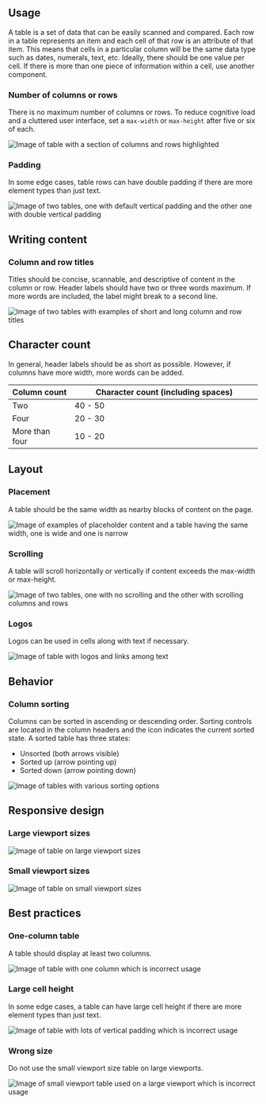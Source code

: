 ## Usage

A table is a set of data that can be easily scanned and compared. Each row in a table represents an item and each cell of that row is an attribute of that item. This means that cells in a particular column will be the same data type such as dates, numerals, text, etc. Ideally, there should be one value per cell. If there is more than one piece of information within a cell, use another component.

### Number of columns or rows

There is no maximum number of columns or rows. To reduce cognitive load and a cluttered user interface, set a `max-width` or `max-height` after five or six of each.

<uxdot-example width-adjustment="872px">
  <img src="../table-usage-columns-and-rows.png" alt="Image of table with a section of columns and rows highlighted">
</uxdot-example>


### Padding

In some edge cases, table rows can have double padding if there are more element types than just text.

<uxdot-example width-adjustment="872px">
  <img src="../table-usage-padding.png" alt="Image of two tables, one with default vertical padding and the other one with double vertical padding">
</uxdot-example>


## Writing content

### Column and row titles

Titles should be concise, scannable, and descriptive of content in the column or row. Header labels should have two or three words maximum. If more words are included, the label might break to a second line.

<uxdot-example width-adjustment="872px">
  <img src="../table-content-column-row-titles.png" alt="Image of two tables with examples of short and long column and row titles">
</uxdot-example>


## Character count

In general, header labels should be as short as possible. However, if columns have more width, more words can be added.

<rh-table>
  <table>
    <colgroup>
        <col style="width: 25%">
        <col>
    </colgroup>
    <thead>
      <tr>
        <th data-label="Column count" scope="col">Column count</th>
        <th data-label="Character count" scope="col">Character count (including spaces)</th>
      </tr>
    </thead>
    <tbody>
        <tr>
            <td data-label="Column count">Two</td>
            <td data-label="Character count">40 - 50</td>
        </tr>
        <tr>
            <td data-label="Column count">Four</td>
            <td data-label="Character count">20 - 30</td>
        </tr>
        <tr>
            <td data-label="Column count">More than four</td>
            <td data-label="Character count">10 - 20</td>
        </tr>
    </tbody>
  </table>
</rh-table>


## Layout

### Placement

A table should be the same width as nearby blocks of content on the page.

<uxdot-example width-adjustment="872px">
  <img src="../table-layout-placement.png" alt="Image of examples of placeholder content and a table having the same width, one is wide and one is narrow">
</uxdot-example>

### Scrolling

A table will scroll horizontally or vertically if content exceeds the max-width or max-height.

<uxdot-example width-adjustment="872px">
  <img src="../table-layout-scrolling.png" alt="Image of two tables, one with no scrolling and the other with scrolling columns and rows">
</uxdot-example>


### Logos

Logos can be used in cells along with text if necessary.

<uxdot-example width-adjustment="872px">
  <img src="../table-layout-logos.png" alt="Image of table with logos and links among text">
</uxdot-example>


## Behavior

### Column sorting

Columns can be sorted in ascending or descending order. Sorting controls are located in the column headers and the icon indicates the current sorted state. A sorted table has three states:

- Unsorted (both arrows visible)
- Sorted up (arrow pointing up)
- Sorted down (arrow pointing down)

<uxdot-example width-adjustment="872px">
  <img src="../table-behavior-sorting.png" alt="Image of tables with various sorting options">
</uxdot-example>


## Responsive design 

### Large viewport sizes 

<uxdot-example width-adjustment="1000px" variant="full" alignment="left" no-border>
  <img src="../table-viewport-sizes-large.png" alt="Image of table on large viewport sizes">
</uxdot-example>


### Small viewport sizes 

<uxdot-example width-adjustment="576px" variant="full" alignment="left" no-border>
  <img src="../table-viewport-sizes-small.png" alt="Image of table on small viewport sizes">
</uxdot-example>


## Best practices

### One-column table

A table should display at least two columns.

<uxdot-example width-adjustment="872px" danger>
  <img src="../table-best-practices-1.png" alt="Image of table with one column which is incorrect usage">
</uxdot-example>


### Large cell height

In some edge cases, a table can have large cell height if there are more element types than just text.

<uxdot-example width-adjustment="872px" danger>
  <img src="../table-best-practices-2.png" alt="Image of table with lots of vertical padding which is incorrect usage">
</uxdot-example>


### Wrong size

Do not use the small viewport size table on large viewports.

<uxdot-example width-adjustment="872px" danger>
  <img src="../table-best-practices-3.png" alt="Image of small viewport table used on a large viewport which is incorrect usage">
</uxdot-example>
